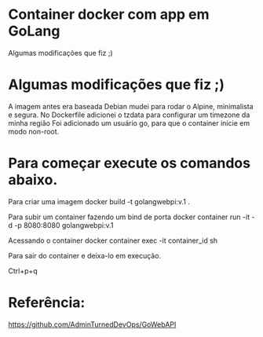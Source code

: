 # Container docker com app em GoLang

Algumas modificações que fiz ;)

# Algumas modificações que fiz ;)

A imagem antes era baseada Debian mudei para rodar o Alpine, minimalista e segura.
No Dockerfile adicionei o tzdata para configurar um timezone da minha região
Foi adicionado um usuário go, para que o container inicie em modo non-root.


# Para começar execute os comandos abaixo.

Para criar uma imagem
docker build -t golangwebpi:v.1 .

Para subir um container fazendo um bind de porta
docker container run -it -d -p 8080:8080 golangwebpi:v.1

Acessando o container 
docker container exec -it container_id sh

Para sair do container e deixa-lo em execução.

Ctrl+p+q

# Referência:

https://github.com/AdminTurnedDevOps/GoWebAPI
